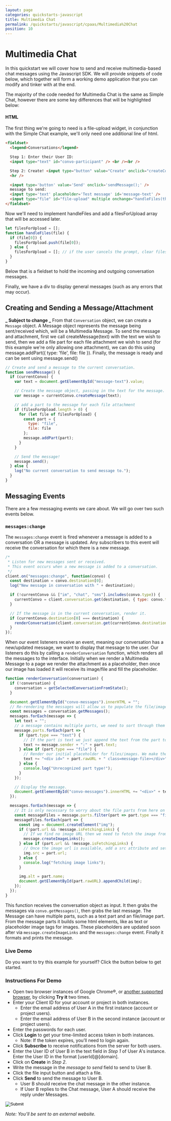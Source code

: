 ```yaml
---
layout: page
categories: quickstarts-javascript
title: Multimedia Chat
permalink: /quickstarts/javascript/cpaas/Multimedia%20Chat
position: 10
---
```


# Multimedia Chat

In this quickstart we will cover how to send and receive multimedia-based chat messages using the Javascript SDK. We will provide snippets of code below, which together will form a working demo application that you can modify and tinker with at the end.

The majority of the code needed for Multimedia Chat is the same as Simple Chat, however there are some key differences that will be highlighted below:

#### HTML

The first thing we're going to need is a file-upload widget, in conjunction with the Simple Chat example, we'll only need one additional line of html.

```html
<fieldset>
  <legend>Conversations</legend>

  Step 1: Enter their User ID:
  <input type="text" id="convo-participant" /> <br /><br />

  Step 2: Create! <input type="button" value="Create" onclick="createConvo();" /> <br />
  <hr />

  <input type='button' value='Send' onclick='sendMessage();' />
  message to send:
  <input type='text' placeholder='Test message' id='message-text' />
  <input type="file" id="file-upload" multiple onchange="handleFiles(this.files)" value="Upload File" />
</fieldset>
```

Now we'll need to implement handleFiles and add a filesForUpload array that will be accessed later.

```javascript
let filesForUpload = [];
function handleFiles(file) {
  if (file[0]) {
    filesForUpload.push(file[0]);
  } else {
    filesForUpload = []; // if the user cancels the prompt, clear filesForUpload
  }
}
```

Below that is a fieldset to hold the incoming and outgoing conversation messages.

Finally, we have a div to display general messages (such as any errors that may occur).

## Creating and Sending a Message/Attachment

**_ Subject to change _**
From that `Conversation` object, we can create a `Message` object. A Message object represents the message being sent/received which, will be a Multimedia Message. To send the message and attachment, first we call createMessage(text) with the text we wish to send, then we add a file part for each file attachment we wish to send (for this example we're only allowing one attachment), we can do this using message.addPart({ type: 'file', file: file }). Finally, the message is ready and can be sent using message.send()

```javascript
// Create and send a message to the current conversation.
function sendMessage() {
  if (currentConvo) {
    var text = document.getElementById("message-text").value;

    // Create the message object, passing in the text for the message.
    var message = currentConvo.createMessage(text);

    // add a part to the message for each file attachment
    if (filesForUpload.length > 0) {
      for (let file of filesForUpload) {
        const part = {
          type: "file",
          file: file
        };
        message.addPart(part);
      }
    }

    // Send the message!
    message.send();
  } else {
    log("No current conversation to send message to.");
  }
}
```

## Messaging Events

There are a few messaging events we care about. We will go over two such events below.

### `messages:change`

The `messages:change` event is fired whenever a message is added to a conversation OR a message is updated. Any subscribers to this event will receive the conversation for which there is a new message.

```javascript
/*
 * Listen for new messages sent or received.
 * This event occurs when a new message is added to a conversation.
 */
client.on("messages:change", function(convo) {
  const destination = convo.destination[0];
  log("New message in conversation with " + destination);

  if (!currentConvo && ["im", "chat", "sms"].includes(convo.type)) {
    currentConvo = client.conversation.get(destination, { type: convo.type });
  }

  // If the message is in the current conversation, render it.
  if (currentConvo.destination[0] === destination) {
    renderConversation(client.conversation.get(currentConvo.destination, { type: convo.type }));
  }
});
```

When our event listeners receive an event, meaning our conversation has a new/updated message, we want to display that message to the user. Our listeners do this by calling a `renderConversation` function, which renders all the messages to the interface. Initially when we render a Multimedia Message to a page we render the attachment as a placeholder, then once our image has loaded it will receive its image/file and fill the placeholder.

```javascript
function renderConversation(conversation) {
  if (!conversation) {
    conversation = getSelectedConversationFromState();
  }

  document.getElementById("convo-messages").innerHTML = "";
  // Re-rendering the messages will allow us to populate the file/image placeholder
  const messages = conversation.getMessages();
  messages.forEach(message => {
    let text = "";
    // a message contains multiple parts, we need to sort through them and act accordingly
    message.parts.forEach(part => {
      if (part.type === "text") {
        // If the part is text we just append the text from the part to the interface
        text += message.sender + ":" + part.text;
      } else if (part.type === "file") {
        // Render our initial placeholder for files/images. We make the id = part.url for easy lookups later
        text += "<div id=" + part.rawURL + " class=message-file></div>";
      } else {
        console.log("Unrecognized part type!");
      }
    });

    // Display the message.
    document.getElementById("convo-messages").innerHTML += "<div>" + text + "</div>";
  });

  messages.forEach(message => {
    // It is only necessary to worry about the file parts from here on
    const messageFiles = message.parts.filter(part => part.type === "file");
    messageFiles.forEach(part => {
      const img = document.createElement("img");
      if (!part.url && !message.isFetchingLinks) {
        // If we find no image URL then we need to fetch the image from the API
        message.createImageLinks();
      } else if (part.url && !message.isFetchingLinks) {
        // Once the image url is available, add a src attribute and set it to the URL
        img.src = part.url;
      } else {
        console.log("fetching image links");
      }

      img.alt = part.name;
      document.getElementById(part.rawURL).appendChild(img);
    });
  });
}
```

This function receives the conversation object as input. It then grabs the messages via `convo.getMessages()`, then grabs the last message. The Message can have multiple parts, such as a text part and an file/image part. From the message parts it builds some html elements, like as text or placeholder image tags for images. These placeholders are updated soon after via `message.createImageLinks` and the `messages:change` event. Finally it formats and prints the message.

### Live Demo

Do you want to try this example for yourself? Click the button below to get started.

### Instructions For Demo
* Open two browser instances of Google Chrome®, or [another supported browser](Get%20Started), by clicking __Try it__ two times.
* Enter your Client ID for your account or project in both instances.
  * Enter the email address of User A in the first instance (account or project users).
  * Enter the email address of User B in the second instance (account or project users).
* Enter the passwords for each user.
* Click __Login__ to get your time-limited access token in both instances.
  * Note: If the token expires, you’ll need to login again.
* Click __Subscribe__ to receive notifications from the server for both users.
* Enter the User ID of User B in the text field in *Step 1* of User A's instance. Enter the User ID in the format [userId]@[domain].
* Click on __Create__ in *Step 2*.
* Write the message in the *message to send* field to send to User B.
* Click the file input button and attach a file.
* Click __Send__ to send the message to User B.
  * User B should receive the chat message in the other instance.
  * If User B replies to the Chat message, User A should receive the reply under Messages.

<form action="https://codepen.io/pen/define" method="POST" target="_blank" class="codepen-form"><input type="hidden" name="data" value=' {&quot;js&quot;:&quot;/**\n * Javascript SDK Multimedia Chat Demo\n */\n\nconst client = Kandy.create({\n  subscription: {\n    expires: 3600\n  },\n  // Required: Server connection configs.\n  authentication: {\n    // Required: Server connection configs.\n    server: {\n      base: &apos;$KANDYFQDN$&apos;\n    },\n    clientCorrelator: &apos;sampleCorrelator&apos;\n  }\n})\n\nconst cpaasAuthUrl = &apos;https://$KANDYFQDN$/cpaas/auth/v1/token&apos;\n\n/**\n * Creates a form body from an dictionary\n */\nfunction createFormBody(paramsObject) {\n  const keyValuePairs = Object.entries(paramsObject).map(\n    ([key, value]) => encodeURIComponent(key) + &apos;=&apos; + encodeURIComponent(value)\n  )\n  return keyValuePairs.join(&apos;&&apos;)\n}\n/**\n * Gets the tokens necessary for authentication to $KANDY$\n */\nasync function getTokens({ clientId, username, password }) {\n  const formBody = createFormBody({\n    client_id: clientId,\n    username,\n    password,\n    grant_type: &apos;password&apos;,\n    scope: &apos;openid&apos;\n  })\n\n  // POST a request to create a new authentication access token.\n  const fetchResult = await fetch(cpaasAuthUrl, {\n    method: &apos;POST&apos;,\n    headers: {\n      &apos;Content-Type&apos;: &apos;application/x-www-form-urlencoded&apos;\n    },\n    body: formBody\n  })\n\n  // Parse the result of the fetch as a JSON format.\n  const data = await fetchResult.json()\n\n  return { accessToken: data.access_token, idToken: data.id_token, expiresIn: data.expires_in }\n}\n\nasync function login() {\n  const clientId = document.getElementById(&apos;clientId&apos;).value\n  const userEmail = document.getElementById(&apos;userEmail&apos;).value\n  const password = document.getElementById(&apos;password&apos;).value\n\n  try {\n    const {accessToken, idToken, expiresIn} = await getTokens({ clientId, username: userEmail, password })\n    client.setTokens({accessToken, idToken})\n    log(&apos;Successfully logged in as &apos; + userEmail + &apos;. Your access token will expire in &apos; + expiresIn/60 + &apos; minutes&apos;)\n  } catch (error) {\n    log(&apos;Error: Failed to get authentication tokens. Error: &apos; + error)\n  }\n}\n\nfunction subscribe() {\n  const services = [\&quot;chat\&quot;];\n  const subscriptionType = \&quot;websocket\&quot;;\n  client.services.subscribe(services, subscriptionType);\n}\n\nclient.on(&apos;subscription:change&apos;, function() {\n\n  if(\n    client.services.getSubscriptions().isPending === false &&\n    client.services.getSubscriptions().subscribed.length > 0\n  ) {\n    log(&apos;Successfully subscribed&apos;)\n    }\n})\n\nclient.on(&apos;subscription:error&apos;, function() {\n  log(&apos;Unable to subscribe&apos;)\n})\n\n\nlet filesForUpload = [];\nfunction handleFiles(file) {\n  if (file[0]) {\n    filesForUpload.push(file[0]);\n  } else {\n    filesForUpload = []; // if the user cancels the prompt, clear filesForUpload\n  }\n}\n\n// Utility function for appending messages to the message div.\nfunction log(message) {\n  // Wrap message in textNode to guarantee that it is a string\n  // https://stackoverflow.com/questions/476821/is-a-dom-text-node-guaranteed-to-not-be-interpreted-as-html\n  const textNode = document.createTextNode(message)\n  const divContainer = document.createElement(&apos;div&apos;)\n  divContainer.appendChild(textNode)\n  document.getElementById(&apos;messages&apos;).appendChild(divContainer)\n}\n\n/*\n *  Multimedia Chat functionality.\n */\n\n// We will only track one conversation in this demo.\nvar currentConvo;\n\n// Create a new conversation with another user.\nfunction createConvo() {\n  const participant = document.getElementById(\&quot;convo-participant\&quot;).value;\n\n  // Pass in the full username of a user to create a conversation with them.\n  currentConvo = client.conversation.create([participant], { type: \&quot;chat\&quot; });\n\n  log(\&quot;Conversation created with: \&quot; + participant);\n}\n\n// Create and send a message to the current conversation.\nfunction sendMessage() {\n  if (currentConvo) {\n    var text = document.getElementById(\&quot;message-text\&quot;).value;\n\n    // Create the message object, passing in the text for the message.\n    var message = currentConvo.createMessage(text);\n\n    // add a part to the message for each file attachment\n    if (filesForUpload.length > 0) {\n      for (let file of filesForUpload) {\n        const part = {\n          type: \&quot;file\&quot;,\n          file: file\n        };\n        message.addPart(part);\n      }\n    }\n\n    // Send the message!\n    message.send();\n  } else {\n    log(\&quot;No current conversation to send message to.\&quot;);\n  }\n}\n\n/*\n * Listen for new messages sent or received.\n * This event occurs when a new message is added to a conversation.\n */\nclient.on(\&quot;messages:change\&quot;, function(convo) {\n  const destination = convo.destination[0];\n  log(\&quot;New message in conversation with \&quot; + destination);\n\n  if (!currentConvo && [\&quot;im\&quot;, \&quot;chat\&quot;, \&quot;sms\&quot;].includes(convo.type)) {\n    currentConvo = client.conversation.get(destination, { type: convo.type });\n  }\n\n  // If the message is in the current conversation, render it.\n  if (currentConvo.destination[0] === destination) {\n    renderConversation(client.conversation.get(currentConvo.destination, { type: convo.type }));\n  }\n});\n\nfunction renderConversation(conversation) {\n  if (!conversation) {\n    conversation = getSelectedConversationFromState();\n  }\n\n  document.getElementById(\&quot;convo-messages\&quot;).innerHTML = \&quot;\&quot;;\n  // Re-rendering the messages will allow us to populate the file/image placeholder\n  const messages = conversation.getMessages();\n  messages.forEach(message => {\n    let text = \&quot;\&quot;;\n    // a message contains multiple parts, we need to sort through them and act accordingly\n    message.parts.forEach(part => {\n      if (part.type === \&quot;text\&quot;) {\n        // If the part is text we just append the text from the part to the interface\n        text += message.sender + \&quot;:\&quot; + part.text;\n      } else if (part.type === \&quot;file\&quot;) {\n        // Render our initial placeholder for files/images. We make the id = part.url for easy lookups later\n        text += \&quot;<div id=\&quot; + part.rawURL + \&quot; class=message-file></div>\&quot;;\n      } else {\n        console.log(\&quot;Unrecognized part type!\&quot;);\n      }\n    });\n\n    // Display the message.\n    document.getElementById(\&quot;convo-messages\&quot;).innerHTML += \&quot;<div>\&quot; + text + \&quot;</div>\&quot;;\n  });\n\n  messages.forEach(message => {\n    // It is only necessary to worry about the file parts from here on\n    const messageFiles = message.parts.filter(part => part.type === \&quot;file\&quot;);\n    messageFiles.forEach(part => {\n      const img = document.createElement(\&quot;img\&quot;);\n      if (!part.url && !message.isFetchingLinks) {\n        // If we find no image URL then we need to fetch the image from the API\n        message.createImageLinks();\n      } else if (part.url && !message.isFetchingLinks) {\n        // Once the image url is available, add a src attribute and set it to the URL\n        img.src = part.url;\n      } else {\n        console.log(\&quot;fetching image links\&quot;);\n      }\n\n      img.alt = part.name;\n      document.getElementById(part.rawURL).appendChild(img);\n    });\n  });\n}\n\n&quot;,&quot;html&quot;:&quot;<fieldset>\n  <legend>Authenticate using your account information</legend>\n  Client ID: <input type=\&quot;text\&quot; id=\&quot;clientId\&quot; />\n  Email <input type=\&quot;text\&quot; id=\&quot;userEmail\&quot; placeholder=&apos;Email&apos; />\n  Password: <input type=\&quot;password\&quot; id=\&quot;password\&quot; />\n  <input type=\&quot;button\&quot; value=\&quot;Login\&quot; onclick=\&quot;login();\&quot; />\n</fieldset>\n<fieldset>\n  <legend>Subscribe to Chat Service on Websocket Channel</legend>\n  <input type=\&quot;button\&quot; value=\&quot;Subscribe\&quot; onclick=\&quot;subscribe();\&quot; />\n</fieldset>\n\n<fieldset>\n  <legend>Conversations</legend>\n\n  Step 1: Enter their User ID:\n  <input type=\&quot;text\&quot; id=\&quot;convo-participant\&quot; /> <br /><br />\n\n  Step 2: Create! <input type=\&quot;button\&quot; value=\&quot;Create\&quot; onclick=\&quot;createConvo();\&quot; /> <br />\n  <hr />\n\n  <input type=&apos;button&apos; value=&apos;Send&apos; onclick=&apos;sendMessage();&apos; />\n  message to send:\n  <input type=&apos;text&apos; placeholder=&apos;Test message&apos; id=&apos;message-text&apos; />\n  <input type=\&quot;file\&quot; id=\&quot;file-upload\&quot; multiple onchange=\&quot;handleFiles(this.files)\&quot; value=\&quot;Upload File\&quot; />\n</fieldset>\n\n<fieldset>\n  <legend>Messages</legend>\n  <div id=\&quot;convo-messages\&quot;></div>\n</fieldset>\n\n<div id=\&quot;messages\&quot;></div>\n\n&quot;,&quot;css&quot;:&quot;&quot;,&quot;title&quot;:&quot;Javascript SDK Multimedia Chat Demo&quot;,&quot;editors&quot;:&quot;101&quot;,&quot;js_external&quot;:&quot;https://cdn.jsdelivr.net/gh/Kandy-IO/kandy-cpaas-js-sdk@360/dist/kandy.js&quot;} '><input type="image" src="./TryItOn-CodePen.png"></form>

*Note: You’ll be sent to an external website.*

